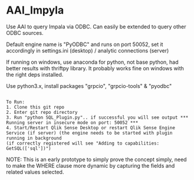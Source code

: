# AAI_Impyla
Use AAI to query Impala via ODBC. Can easily be extended to query other ODBC sources.

Default engine name is "PyODBC" and runs on port 50052, set it accordingly in settings.ini (desktop) / analytic connections (server)

If running on windows, use anaconda for python, not base python, had better results with thriftpy library. It probably works fine on windows with the right deps installed.

Use python3.x, install packages "grpcio", "grpcio-tools" & "pyodbc"

~~~~~~~~~~~~~~~~~~~~~~~~~~

To Run:
1. Clone this git repo
2. Enter git repo directory
3. Run "python SQL_Plugin.py".. if successful you will see output *** Running server in insecure mode on port: 50052 ***
4. Start/Restart Qlik Sense Desktop or restart Qlik Sense Engine Service (if server) (the engine needs to be started with plugin running in background
(if correctly registered will see "Adding to capabilities: GetSQL(['sql'])")
~~~~~~~~~~~~~~~~~~~~~~~~~~
NOTE: 
This is an early prototype to simply prove the concept simply, need to make the WHERE clause more dynamic by capturing the fields and related values selected.

